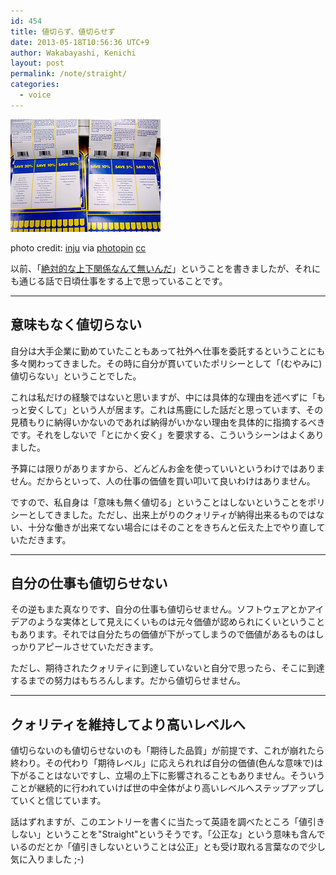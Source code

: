 ```yaml
---
id: 454
title: 値切らず、値切らせず
date: 2013-05-18T10:56:36 UTC+9
author: Wakabayashi, Kenichi
layout: post
permalink: /note/straight/
categories:
  - voice
---
```

![discount](/assets/images/2013/05/small_199774272.jpg)

photo credit: [inju](http://www.flickr.com/photos/inju/199774272/) via [photopin](http://photopin.com) [cc](http://creativecommons.org/licenses/by-nc-sa/2.0/)

以前、「[絶対的な上下関係なんて無いんだ](/equality/)」ということを書きましたが、それにも通じる話で日頃仕事をする上で思っていることです。

- - -
## 意味もなく値切らない
自分は大手企業に勤めていたこともあって社外へ仕事を委託するということにも多々関わってきました。その時に自分が貫いていたポリシーとして「(むやみに)値切らない」ということでした。

これは私だけの経験ではないと思いますが、中には具体的な理由を述べずに「もっと安くして」という人が居ます。これは馬鹿にした話だと思っています、その見積もりに納得いかないのであれば納得がいかない理由を具体的に指摘するべきです。それをしないで「とにかく安く」を要求する、こういうシーンはよくありました。

予算には限りがありますから、どんどんお金を使っていいというわけではありません。だからといって、人の仕事の価値を買い叩いて良いわけはありません。

ですので、私自身は「意味も無く値切る」ということはしないということをポリシーとしてきました。ただし、出来上がりのクォリティが納得出来るものではない、十分な働きが出来てない場合にはそのことをきちんと伝えた上でやり直していただきます。

- - -
## 自分の仕事も値切らせない
その逆もまた真なりです、自分の仕事も値切らせません。ソフトウェアとかアイデアのような実体として見えにくいものは元々価値が認められにくいということもあります。それでは自分たちの価値が下がってしまうので価値があるものはしっかりアピールさせていただきます。

ただし、期待されたクォリティに到達していないと自分で思ったら、そこに到達するまでの努力はもちろんします。だから値切らせません。

- - -
## クォリティを維持してより高いレベルへ
値切らないのも値切らせないのも「期待した品質」が前提です、これが崩れたら終わり。その代わり「期待レベル」に応えられれば自分の価値(色んな意味で)は下がることはないですし、立場の上下に影響されることもありません。そういうことが継続的に行われていけば世の中全体がより高いレベルへステップアップしていくと信じています。

話はずれますが、このエントリーを書くに当たって英語を調べたところ「値引きしない」ということを"Straight"というそうです。「公正な」という意味も含んでいるのだとか「値引きしないということは公正」とも受け取れる言葉なので少し気に入りました ;-)